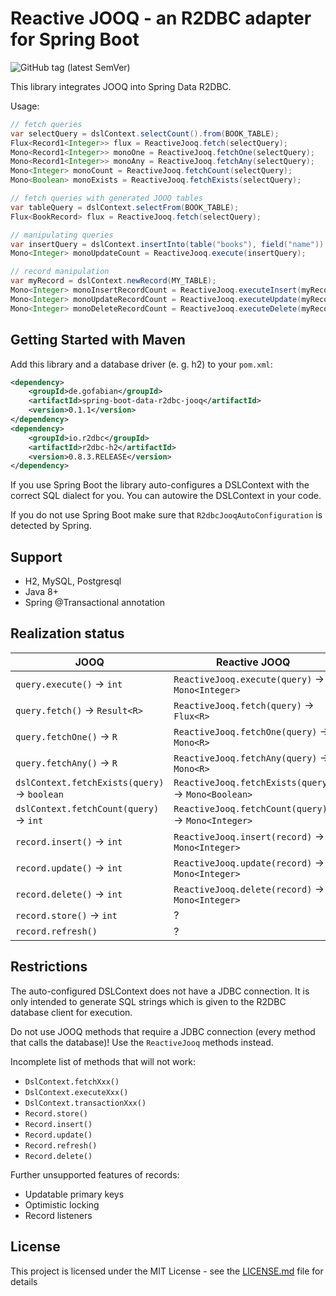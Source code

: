 
# Reactive JOOQ - an R2DBC adapter for Spring Boot

![GitHub tag (latest SemVer)](https://img.shields.io/github/tag/gofabian/spring-boot-data-r2dbc-jooq)

This library integrates JOOQ into Spring Data R2DBC.

Usage:

```java
// fetch queries
var selectQuery = dslContext.selectCount().from(BOOK_TABLE);
Flux<Record1<Integer>> flux = ReactiveJooq.fetch(selectQuery);
Mono<Record1<Integer>> monoOne = ReactiveJooq.fetchOne(selectQuery);
Mono<Record1<Integer>> monoAny = ReactiveJooq.fetchAny(selectQuery);
Mono<Integer> monoCount = ReactiveJooq.fetchCount(selectQuery);
Mono<Boolean> monoExists = ReactiveJooq.fetchExists(selectQuery);

// fetch queries with generated JOOQ tables
var tableQuery = dslContext.selectFrom(BOOK_TABLE);
Flux<BookRecord> flux = ReactiveJooq.fetch(selectQuery);

// manipulating queries
var insertQuery = dslContext.insertInto(table("books"), field("name")).values("book");
Mono<Integer> monoUpdateCount = ReactiveJooq.execute(insertQuery);

// record manipulation
var myRecord = dslContext.newRecord(MY_TABLE);
Mono<Integer> monoInsertRecordCount = ReactiveJooq.executeInsert(myRecord);
Mono<Integer> monoUpdateRecordCount = ReactiveJooq.executeUpdate(myRecord);
Mono<Integer> monoDeleteRecordCount = ReactiveJooq.executeDelete(myRecord);
```


## Getting Started with Maven

Add this library and a database driver (e. g. h2) to your `pom.xml`:

```xml
<dependency>
    <groupId>de.gofabian</groupId>
    <artifactId>spring-boot-data-r2dbc-jooq</artifactId>
    <version>0.1.1</version>
</dependency>
<dependency>
    <groupId>io.r2dbc</groupId>
    <artifactId>r2dbc-h2</artifactId>
    <version>0.8.3.RELEASE</version>
</dependency>
```

If you use Spring Boot the library auto-configures a DSLContext with the correct SQL dialect for you. You can autowire
the DSLContext in your code. 

If you do not use Spring Boot make sure that `R2dbcJooqAutoConfiguration` is detected by Spring.


## Support

- H2, MySQL, Postgresql
- Java 8+
- Spring @Transactional annotation


## Realization status

| JOOQ | Reactive JOOQ |
| --- | --- |
| `query.execute()` -> `int` | `ReactiveJooq.execute(query)` -> `Mono<Integer>` |
| `query.fetch()` -> `Result<R>` | `ReactiveJooq.fetch(query)` -> `Flux<R>` |
| `query.fetchOne()` -> `R` | `ReactiveJooq.fetchOne(query)` -> `Mono<R>` |
| `query.fetchAny()` -> `R` | `ReactiveJooq.fetchAny(query)` -> `Mono<R>` |
| `dslContext.fetchExists(query)` -> `boolean` | `ReactiveJooq.fetchExists(query)` -> `Mono<Boolean>` |
| `dslContext.fetchCount(query)` -> `int` | `ReactiveJooq.fetchCount(query)` -> `Mono<Integer>` |
| `record.insert()` -> `int` | `ReactiveJooq.insert(record)` -> `Mono<Integer>` |
| `record.update()` -> `int` | `ReactiveJooq.update(record)` -> `Mono<Integer>` |
| `record.delete()` -> `int` | `ReactiveJooq.delete(record)` -> `Mono<Integer>` |
| `record.store()` -> `int` | ? |
| `record.refresh()` | ? |


## Restrictions

The auto-configured DSLContext does not have a JDBC connection. It is only intended to generate SQL strings which is 
given to the R2DBC database client for execution.

Do not use JOOQ methods that require a JDBC connection (every method that calls the database)! Use the `ReactiveJooq` 
methods instead.

Incomplete list of methods that will not work:

- `DslContext.fetchXxx()`
- `DslContext.executeXxx()`
- `DslContext.transactionXxx()`
- `Record.store()`
- `Record.insert()`
- `Record.update()`
- `Record.refresh()`
- `Record.delete()`

Further unsupported features of records:

- Updatable primary keys
- Optimistic locking
- Record listeners


## License

This project is licensed under the MIT License - see the [LICENSE.md](LICENSE.md) file for details
